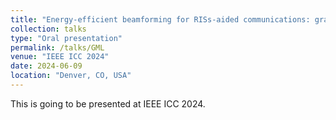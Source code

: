 ```yaml
---
title: "Energy-efficient beamforming for RISs-aided communications: gradient based meta learning"
collection: talks
type: "Oral presentation"
permalink: /talks/GML
venue: "IEEE ICC 2024"
date: 2024-06-09
location: "Denver, CO, USA"
---
```

This is going to be presented at IEEE ICC 2024.
